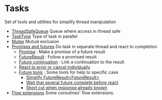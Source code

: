 # Tasks

Set of tools and utilities for simplify thread manipulation

* [ThreadSafeQueue](tasks/ThreadSafeQueue.md) Queue where access in thread safe
* [TaskType](tasks/TaskType.md) Type of task in parallel
* [Mutex](tasks/Mutex.md) Mutual exclusion
* [Promises and futures](tasks/future/FutureResult.md) Do task in separate thread and react to completion 
  * [Promise](tasks/future/FutureResult.md#promise) : Make a promise of a future result
  * [FutureResult](tasks/future/FutureResult.md#futureresult) : Follow a promised result
  * [Future continuation](tasks/future/FutureResult.md#future-continuation) : Link a continuation to the result
  * [React to error or cancel individually](tasks/future/FutureResult.md#react-to-error-or-cancel-individually)
  * [Future tools](tasks/future/FutureResult.md#future-tools) : Some tools for help to specific case
      * [Simplify FutureResult<FutureResult<R>>](tasks/future/FutureResult.md#simplify-futureresultfutureresultr)
      * [Wait that several future complete before react](tasks/future/FutureResult.md#wait-that-several-future-complete-before-react)
      * [Short cut when response already known](tasks/future/FutureResult.md#short-cut-when-response-already-known)
* [Flow extensions](tasks/extensions/FlowExtensions.md) Some coroutines' flow extensions.


